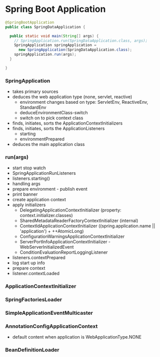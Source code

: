 # Spring Boot Application

```java
@SpringBootApplication
public class SpringDataApplication {

  public static void main(String[] args) {
    // SpringApplication.run(SpringDataApplication.class, args);
    SpringApplication springApplication =
      new SpringApplication(SpringDataApplication.class);
    springApplication.run(args);
  }

}
```

### SpringApplication

- takes primary sources
- deduces the web application type (none, servlet, reactive)
  - environment changes based on type: ServletEnv, ReactiveEnv, StandardEnv
  - deduceEnvironmentClass-switch
  - switch on to pick context class
- finds, initiates, sorts the ApplicationContextInitializers
- finds, initiates, sorts the ApplicationListeners
  - starting
  - environmentPrepared
- deduces the main application class

### run(args)

- start stop watch
- SpringApplicationRunListeners
- listeners.starting()
- handling args
- prepare environment - publish event
- print banner
- create application context
- apply initializers
  - DelegatingApplicationContextInitializer (property: context.initializer.classes)
  - SharedMetadataReaderFactoryContextInitializer (internal)
  - ContextIdApplicationContextInitializer ((spring.application.name || 'application') + ++AtomicLong)
  - ConfigurationWarningsApplicationContextInitializer
  - ServerPortInfoApplicationContextInitializer - WebServerInitializedEvent
  - ConditionEvaluationReportLoggingListener
- listeners.contextPrepared
- log start up info
- prepare context
- listener.contextLoaded

### ApplicationContextInitializer

### SpringFactoriesLoader

### SimpleApplicationEventMulticaster

### AnnotationConfigApplicationContext

- default content when application is WebApplicationType.NONE

### BeanDefinitionLoader
